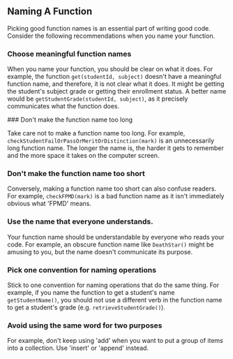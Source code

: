 ## Naming A Function

Picking good function names is an essential part of writing good code. 
Consider the following recommendations when you name your function. 

### Choose meaningful function names

When you name your function, you should be clear on what it does. 
For example, the function `get(studentId, subject)` doesn't have a meaningful function name, and therefore, it is not clear what it does. 
It might be getting the student's subject grade or getting their enrollment status. 
A better name would be `getStudentGrade(studentId, subject)`, as it precisely communicates what the function does.

### Don't make the function name too long

Take care not to make a function name too long. 
For example,  `checkStudentFailOrPassOrMeritOrDistinction(mark)` is an unnecessarily long function name. 
The longer the name is, the harder it gets to remember and the more space it takes on the computer screen.

### Don't make the function name too short
Conversely, making a function name too short can also confuse readers. 
For example, `checkFPMD(mark)` is a bad function name as it isn't immediately obvious what 'FPMD' means.

### Use the name that everyone understands. 

Your function name should be understandable by everyone who reads your code. 
For example, an obscure function name like `DeathStar()` might be amusing to you, but the name doesn't communicate its purpose.

### Pick one convention for naming operations

Stick to one convention for naming operations that do the same thing. 
For example, if you name the function to get a student's name `getStudentName()`, you should not use a different verb in the function name to get a student's grade  (e.g. `retrieveStudentGrade()`).
### Avoid using the same word for two purposes

For example, don't keep using 'add' when you want to put a group of items into a collection. 
Use 'insert' or 'append' instead.
